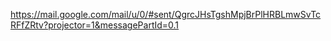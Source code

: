 https://mail.google.com/mail/u/0/#sent/QgrcJHsTgshMpjBrPlHRBLmwSvTcRFfZRtv?projector=1&messagePartId=0.1
